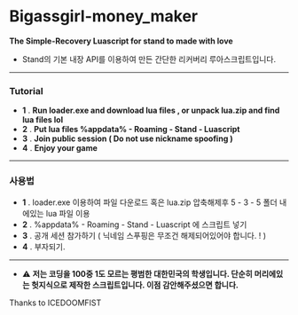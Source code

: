 # Bigassgirl-money_maker
**The Simple-Recovery Luascript for stand to made with love**
* Stand의 기본 내장 API를 이용하여 만든 간단한 리커버리 루아스크립트입니다.
---
### Tutorial
* **1** . **Run loader.exe and download lua files , or unpack lua.zip and find lua files lol**
* **2** . **Put lua files %appdata% - Roaming - Stand - Luascript**
* **3** . **Join public session ( Do not use nickname spoofing )**
* **4** . **Enjoy your game**
---
### 사용법
* **1** . loader.exe 이용하여 파일 다운로드 혹은 lua.zip 압축해제후 5 - 3 - 5 폴더 내에있는 lua 파일 이용
* **2** . %appdata% - Roaming - Stand - Luascript 에 스크립트 넣기
* **3** . 공개 세션 참가하기 ( 닉네임 스푸핑은 무조건 해제되어있어야 합니다. ! )
* **4** . 부자되기.
---
* ⚠ **저는 코딩을 100중 1도 모르는 평범한 대한민국의 학생입니다. 단순히 머리에있는 헛지식으로 제작한 스크립트입니다. 이점 감안해주셨으면 합니다.**

Thanks to ICEDOOMFIST
